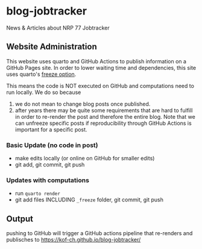 # blog-jobtracker
News &amp; Articles about NRP 77 Jobtracker

## Website Administration

This website uses quarto and GitHub Actions to publish information on a GitHub Pages site. In order to lower waiting time and dependencies, this site uses quarto's [freeze option](https://quarto.org/docs/publishing/github-pages.html#freezing-computations). 

This means the code is NOT executed on GitHub and computations need to run locally. We do so because
1) we do not mean to change blog posts once published. 
2) after years there may be quite some requirements that are hard to fulfill in order to re-render the post and therefore the entire blog. 
Note that we can unfreeze specific posts if reproducibility through GitHub Actions is important for a specific post.


### Basic Update (no code in post)

- make edits locally (or online on GitHub for smaller edits)
- git add, git commit, git push


### Updates with computations

- run `quarto render`
- git add files INCLUDING `_freeze` folder, git commit, git push


## Output

pushing to GitHub will trigger a GitHub actions pipeline that re-renders and publisches to https://kof-ch.github.io/blog-jobtracker/



